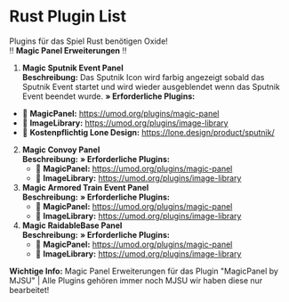 # Rust Plugin List
Plugins für das Spiel Rust benötigen Oxide!<br/>
:bangbang: **Magic Panel Erweiterungen** :bangbang:<br/>
1. **Magic Sputnik Event Panel**<br/>
**Beschreibung:** Das Sputnik Icon wird farbig angezeigt sobald das Sputnik Event startet und wird wieder ausgeblendet wenn das Sputnik Event beendet wurde.
**» Erforderliche Plugins:**
  - :link: **MagicPanel:** https://umod.org/plugins/magic-panel
  - :link: **ImageLibrary:** https://umod.org/plugins/image-library
  - :link: **Kostenpflichtig Lone Design:** https://lone.design/product/sputnik/<br />
2. **Magic Convoy Panel**<br/>
  **Beschreibung:**
  **» Erforderliche Plugins:**
    - :link: **MagicPanel:** https://umod.org/plugins/magic-panel
    - :link: **ImageLibrary:** https://umod.org/plugins/image-library
3. **Magic Armored Train Event Panel**<br/>
  **Beschreibung:**
  **» Erforderliche Plugins:**
    - :link: **MagicPanel:** https://umod.org/plugins/magic-panel
    - :link: **ImageLibrary:** https://umod.org/plugins/image-library
4. **Magic RaidableBase Panel**<br/>
  **Beschreibung:**
  **» Erforderliche Plugins:**
    - :link: **MagicPanel:** https://umod.org/plugins/magic-panel
    - :link: **ImageLibrary:** https://umod.org/plugins/image-library








**Wichtige Info:** Magic Panel Erweiterungen für das Plugin "MagicPanel by MJSU" | Alle Plugins gehören immer noch MJSU wir haben diese nur bearbeitet!
